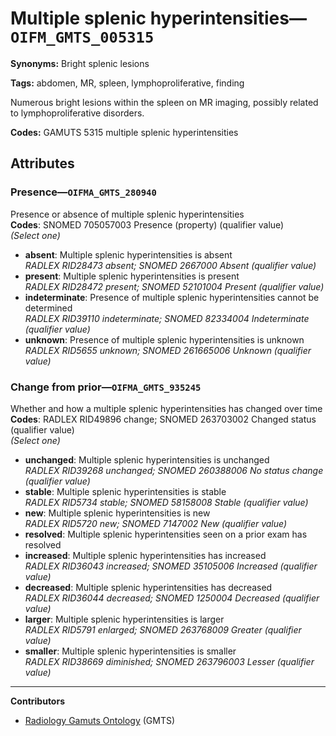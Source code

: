 # Multiple splenic hyperintensities—`OIFM_GMTS_005315`

**Synonyms:** Bright splenic lesions

**Tags:** abdomen, MR, spleen, lymphoproliferative, finding

Numerous bright lesions within the spleen on MR imaging, possibly related to lymphoproliferative disorders.

**Codes:** GAMUTS 5315 multiple splenic hyperintensities

## Attributes

### Presence—`OIFMA_GMTS_280940`

Presence or absence of multiple splenic hyperintensities  
**Codes**: SNOMED 705057003 Presence (property) (qualifier value)  
*(Select one)*

- **absent**: Multiple splenic hyperintensities is absent  
_RADLEX RID28473 absent; SNOMED 2667000 Absent (qualifier value)_
- **present**: Multiple splenic hyperintensities is present  
_RADLEX RID28472 present; SNOMED 52101004 Present (qualifier value)_
- **indeterminate**: Presence of multiple splenic hyperintensities cannot be determined  
_RADLEX RID39110 indeterminate; SNOMED 82334004 Indeterminate (qualifier value)_
- **unknown**: Presence of multiple splenic hyperintensities is unknown  
_RADLEX RID5655 unknown; SNOMED 261665006 Unknown (qualifier value)_

### Change from prior—`OIFMA_GMTS_935245`

Whether and how a multiple splenic hyperintensities has changed over time  
**Codes**: RADLEX RID49896 change; SNOMED 263703002 Changed status (qualifier value)  
*(Select one)*

- **unchanged**: Multiple splenic hyperintensities is unchanged  
_RADLEX RID39268 unchanged; SNOMED 260388006 No status change (qualifier value)_
- **stable**: Multiple splenic hyperintensities is stable  
_RADLEX RID5734 stable; SNOMED 58158008 Stable (qualifier value)_
- **new**: Multiple splenic hyperintensities is new  
_RADLEX RID5720 new; SNOMED 7147002 New (qualifier value)_
- **resolved**: Multiple splenic hyperintensities seen on a prior exam has resolved  
- **increased**: Multiple splenic hyperintensities has increased  
_RADLEX RID36043 increased; SNOMED 35105006 Increased (qualifier value)_
- **decreased**: Multiple splenic hyperintensities has decreased  
_RADLEX RID36044 decreased; SNOMED 1250004 Decreased (qualifier value)_
- **larger**: Multiple splenic hyperintensities is larger  
_RADLEX RID5791 enlarged; SNOMED 263768009 Greater (qualifier value)_
- **smaller**: Multiple splenic hyperintensities is smaller  
_RADLEX RID38669 diminished; SNOMED 263796003 Lesser (qualifier value)_

---

**Contributors**

- [Radiology Gamuts Ontology](https://gamuts.net/) (GMTS)